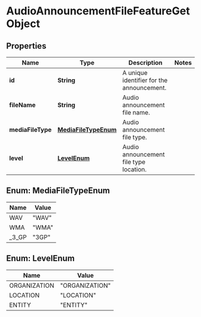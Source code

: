 <!--  Copyright 2025 Cisco Systems Inc.

Permission is hereby granted, free of charge, to any person obtaining a copy
of this software and associated documentation files (the "Software"), to deal
in the Software without restriction, including without limitation the rights
to use, copy, modify, merge, publish, distribute, sublicense, and/or sell
copies of the Software, and to permit persons to whom the Software is
furnished to do so, subject to the following conditions:

The above copyright notice and this permission notice shall be included in
all copies or substantial portions of the Software.

THE SOFTWARE IS PROVIDED "AS IS", WITHOUT WARRANTY OF ANY KIND, EXPRESS OR
IMPLIED, INCLUDING BUT NOT LIMITED TO THE WARRANTIES OF MERCHANTABILITY,
FITNESS FOR A PARTICULAR PURPOSE AND NONINFRINGEMENT. IN NO EVENT SHALL THE
AUTHORS OR COPYRIGHT HOLDERS BE LIABLE FOR ANY CLAIM, DAMAGES OR OTHER
LIABILITY, WHETHER IN AN ACTION OF CONTRACT, TORT OR OTHERWISE, ARISING FROM,
OUT OF OR IN CONNECTION WITH THE SOFTWARE OR THE USE OR OTHER DEALINGS IN
THE SOFTWARE.-->


# AudioAnnouncementFileFeatureGetObject


## Properties

| Name | Type | Description | Notes |
|------------ | ------------- | ------------- | -------------|
|**id** | **String** | A unique identifier for the announcement. |  |
|**fileName** | **String** | Audio announcement file name. |  |
|**mediaFileType** | [**MediaFileTypeEnum**](#MediaFileTypeEnum) | Audio announcement file type. |  |
|**level** | [**LevelEnum**](#LevelEnum) | Audio announcement file type location. |  |



## Enum: MediaFileTypeEnum

| Name | Value |
|---- | -----|
| WAV | &quot;WAV&quot; |
| WMA | &quot;WMA&quot; |
| _3_GP | &quot;3GP&quot; |



## Enum: LevelEnum

| Name | Value |
|---- | -----|
| ORGANIZATION | &quot;ORGANIZATION&quot; |
| LOCATION | &quot;LOCATION&quot; |
| ENTITY | &quot;ENTITY&quot; |




